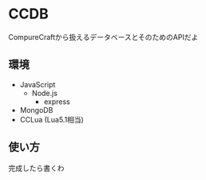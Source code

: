 # CCDB
CompureCraftから扱えるデータベースとそのためのAPIだよ

## 環境
- JavaScript
  - Node.js
    - express
- MongoDB
- CCLua (Lua5.1相当)

## 使い方
完成したら書くわ
